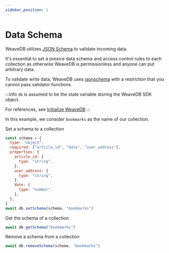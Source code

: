 ```yaml
---
sidebar_position: 1
---
```

# Data Schema

WeaveDB utilizes [JSON Schema](https://json-schema.org/) to validate incoming data.

It's essential to set a presice data schema and access control rules to each collection as otherwise WeaveDB is permissionless and anyone can put arbitrary data.

To validate write data, WeaveDB uses [jsonschema](https://github.com/tdegrunt/jsonschema) with a restriction that you cannot pass validator functions.

:::info
`db` is assumed to be the state variable storing the WeaveDB SDK object.

For references, see [Initialize WeaveDB](/docs/get-started#initialize-weavedb)
:::

In this example, we consider `bookmarks` as the name of our collection.

Set a schema to a collection

```js
const schema = {
  type: "object",
  required: ["article_id", "date", "user_address"],
  properties: {
    article_id: {
      type: "string",
    },
    user_address: {
      type: "string",
    },
    date: {
      type: "number",
    },
  },
}
await db.setSchema(schema, "bookmarks")
```

Get the schema of a collection

```js
await db.getSchema("bookmarks")
```

Remove a schema from a collection

```js
await db.removeSchema(schema, "bookmarks")
```
